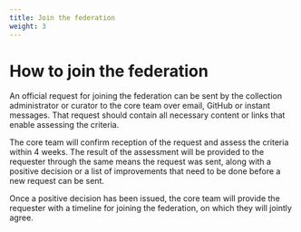 ```yaml
---
title: Join the federation
weight: 3
---
```


# How to join the federation

An official request for joining the federation can be sent by the collection administrator or curator to the core team over email, GitHub or instant messages. That request should contain all necessary content or links that enable assessing the criteria.

The core team will confirm reception of the request and assess the criteria within 4 weeks. The result of the assessment will be provided to the requester through the same means the request was sent, along with a positive decision or a list of improvements that need to be done before a new request can be sent.

Once a positive decision has been issued, the core team will provide the requester with a timeline for joining the federation, on which they will jointly agree.
